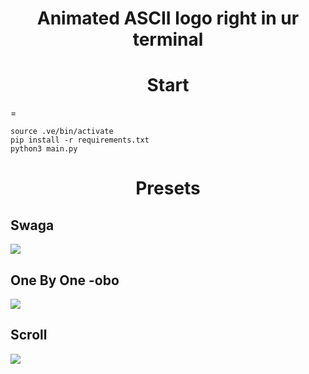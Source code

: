 <h1 align=center>Animated ASCII logo right in ur terminal</h1>


<h1 align=center>Start</h1>=

```python3 -m venv .ve
source .ve/bin/activate
pip install -r requirements.txt
python3 main.py
```



<h1 align=center>Presets</h1>

<h2>Swaga</h2>
<img src="./assets/swaga.GIF"/>

<h2>One By One -obo</h2>
<img src="./assets/obo.GIF"/>

<h2>Scroll</h2>
<img src="./assets/scroll.GIF"/>
